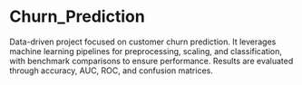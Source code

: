 # Churn_Prediction
Data-driven project focused on customer churn prediction. It leverages machine learning pipelines for preprocessing, scaling, and classification, with benchmark comparisons to ensure performance. Results are evaluated through accuracy, AUC, ROC, and confusion matrices.
